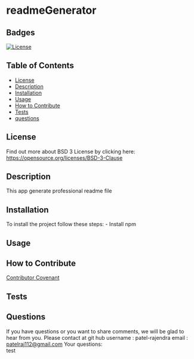 # readmeGenerator
  ## Badges
  [![License](https://img.shields.io/badge/License-BSD_3--Clause-blue.svg)](https://opensource.org/licenses/BSD-3-Clause)

  ## Table of Contents
  * [License](#license)
  * [Description](#description)
  * [Installation](#install)
  * [Usage](#usage)
  * [How to Contribute](#contributing)
  * [Tests](#test)
  * [questions](#questions)
  
  ## License
  Find out more about BSD 3 License by clicking here:
  https://opensource.org/licenses/BSD-3-Clause

  ## Description
  This app generate professional readme file

  ## Installation
  To install the project follow these steps: - Install npm
  
  ## Usage
  

  ## How to Contribute
  
   
  [Contributor Covenant](https://www.contributor-covenant.org/)

  ## Tests
  

  ## Questions
  If you have questions or you want to share comments, we will be glad to hear from you. Please contact at 
  git hub username : patel-rajendra
  email : patelraj112@gmail.com
  Your questions:  
  test
